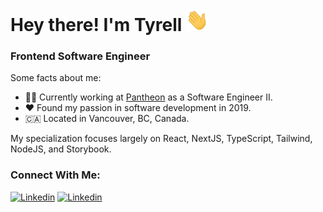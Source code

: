 # Hey there! I'm Tyrell <img alt="Blue blob jumping" src='images\wave.gif' width="36" height="36">

<!-- [![Activity](https://img.shields.io/badge/activity-coding-green)](https://github.com/tyrellcurry/)
[![Focus](https://img.shields.io/badge/current%20focus:-fullstack-blue)](https://github.com/tyrellcurry/) -->

### Frontend Software Engineer

Some facts about me:

- 👨‍💻 Currently working at [Pantheon](https://pantheon.io/) as a Software Engineer II.
- ❤️ Found my passion in software development in 2019.
- 🇨🇦 Located in Vancouver, BC, Canada.
<!-- * 👾 Occasionally I stream on [twitch](https://www.twitch.tv/tyrell_io). -->

My specialization focuses largely on React, NextJS, TypeScript, Tailwind, NodeJS, and Storybook.

### Connect With Me:

[![Linkedin](https://skillicons.dev/icons?i=linkedin)](https://www.linkedin.com/in/tyrellcurry/)
[![Linkedin](https://skillicons.dev/icons?i=twitter)](https://twitter.com/Tyrell_io)
